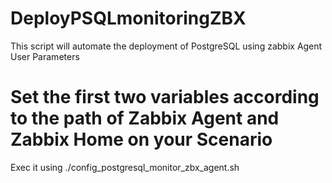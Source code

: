 # DeployPSQLmonitoringZBX
This script will automate the deployment of PostgreSQL using zabbix Agent User Parameters


# Set the first two variables according to the path of Zabbix Agent and Zabbix Home on your Scenario

Exec it using ./config_postgresql_monitor_zbx_agent.sh
